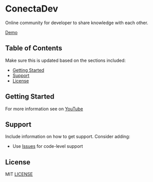 # ConectaDev

Online community for developer to share knowledge with each other.

[Demo](https://conectadev.vercel.app/)

## Table of Contents

Make sure this is updated based on the sections included:

- [Getting Started](#getting-started)
- [Support ](#support)
- [License](#license)

## Getting Started

For more information see on [YouTube](https://www.youtube.com/playlist?list=PLkFMdTTdI9c3VUvd3YOtDX_gAQ2-dATIX)

## Support

Include information on how to get support. Consider adding:

- Use [Issues](https://github.com/auth0/open-source-template/issues) for code-level support

## License

MIT [LICENSE](LICENSE)
